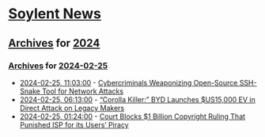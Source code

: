 # [Soylent News](../../../README.md)

## [Archives](../../index.md) for [2024](../index.md)

### [Archives](../../index.md) for [2024-02-25](index.md)

* [2024-02-25, 11:03:00](https://soylentnews.org/article.pl?sid=24/02/23/1618208&from=rss) - [Cybercriminals Weaponizing Open-Source SSH-Snake Tool for Network Attacks](https://soylentnews.org/article.pl?sid=24/02/23/1618208&from=rss)
* [2024-02-25, 06:13:00](https://soylentnews.org/article.pl?sid=24/02/23/1611232&from=rss) - [“Corolla Killer:” BYD Launches $US15,000 EV in Direct Attack on Legacy Makers](https://soylentnews.org/article.pl?sid=24/02/23/1611232&from=rss)
* [2024-02-25, 01:24:00](https://soylentnews.org/article.pl?sid=24/02/23/167236&from=rss) - [Court Blocks $1 Billion Copyright Ruling That Punished ISP for its Users’ Piracy](https://soylentnews.org/article.pl?sid=24/02/23/167236&from=rss)
